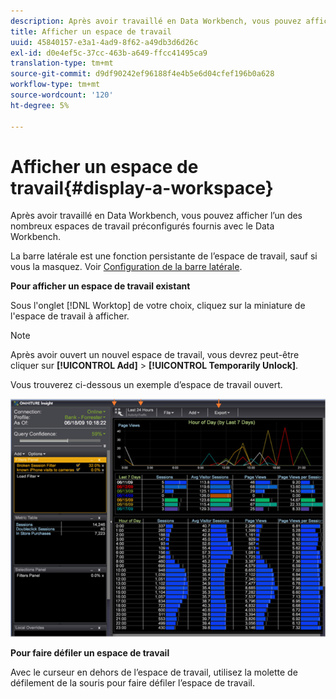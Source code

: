 ```yaml
---
description: Après avoir travaillé en Data Workbench, vous pouvez afficher l’un des nombreux espaces de travail préconfigurés fournis avec le Data Workbench.
title: Afficher un espace de travail
uuid: 45840157-e3a1-4ad9-8f62-a49db3d6d26c
exl-id: d0e4ef5c-37cc-463b-a649-ffcc41495ca9
translation-type: tm+mt
source-git-commit: d9df90242ef96188f4e4b5e6d04cfef196b0a628
workflow-type: tm+mt
source-wordcount: '120'
ht-degree: 5%

---
```


# Afficher un espace de travail{#display-a-workspace}

Après avoir travaillé en Data Workbench, vous pouvez afficher l’un des nombreux espaces de travail préconfigurés fournis avec le Data Workbench.

La barre latérale est une fonction persistante de l’espace de travail, sauf si vous la masquez. Voir [Configuration de la barre latérale](../../../home/c-get-started/c-config-sidebar.md#concept-41db771b302e43018e5a9daa40b397e6).

**Pour afficher un espace de travail existant**

Sous l&#39;onglet [!DNL Worktop] de votre choix, cliquez sur la miniature de l&#39;espace de travail à afficher.

>[!NOTE]
>
>Après avoir ouvert un nouvel espace de travail, vous devrez peut-être cliquer sur **[!UICONTROL Add]** > **[!UICONTROL Temporarily Unlock]**.

Vous trouverez ci-dessous un exemple d’espace de travail ouvert.

![](assets/client-dis.png)

**Pour faire défiler un espace de travail**

Avec le curseur en dehors de l’espace de travail, utilisez la molette de défilement de la souris pour faire défiler l’espace de travail.
